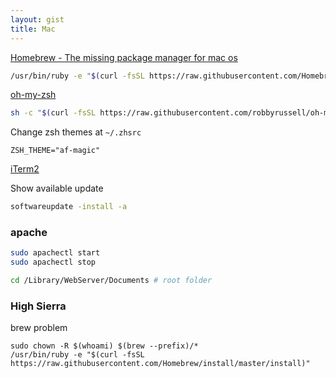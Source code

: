 ```yaml
---
layout: gist
title: Mac
---
```


[Homebrew - The missing package manager for mac os](https://brew.sh/)
```sh
/usr/bin/ruby -e "$(curl -fsSL https://raw.githubusercontent.com/Homebrew/install/master/install)"
```

[oh-my-zsh](https://github.com/robbyrussell/oh-my-zsh)
```sh
sh -c "$(curl -fsSL https://raw.githubusercontent.com/robbyrussell/oh-my-zsh/master/tools/install.sh)"
```

Change zsh themes at `~/.zhsrc`
```
ZSH_THEME="af-magic"
```

[iTerm2](https://www.iterm2.com/)

Show available update
```sh
softwareupdate -install -a
```

### apache

```sh
sudo apachectl start
sudo apachectl stop

cd /Library/WebServer/Documents # root folder
```


### High Sierra

brew problem
```
sudo chown -R $(whoami) $(brew --prefix)/*
/usr/bin/ruby -e "$(curl -fsSL https://raw.githubusercontent.com/Homebrew/install/master/install)"
```
